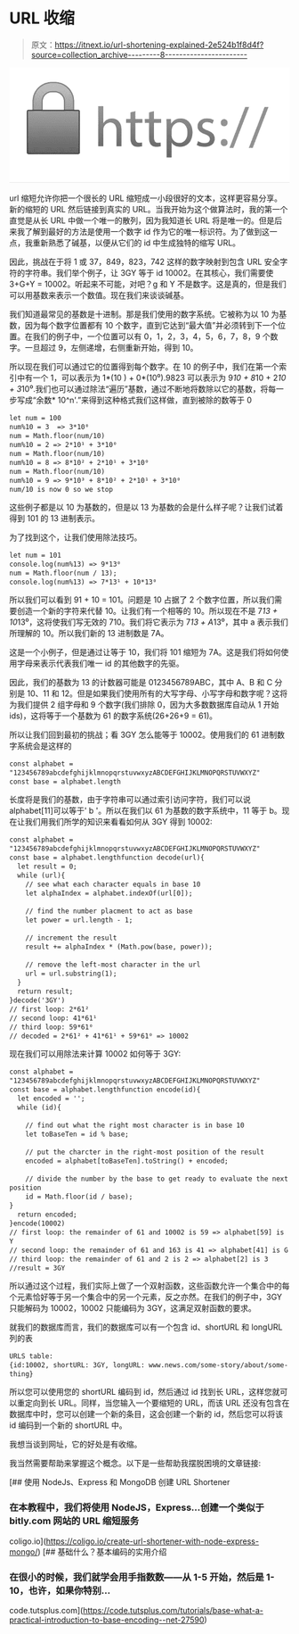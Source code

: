 # URL 收缩

> 原文：<https://itnext.io/url-shortening-explained-2e524b1f8d4f?source=collection_archive---------8----------------------->

![](img/72359318891de717b614abddbcb24585.png)

url 缩短允许你把一个很长的 URL 缩短成一小段很好的文本，这样更容易分享。新的缩短的 URL 然后链接到真实的 URL。当我开始为这个做算法时，我的第一个直觉是从长 URL 中做一个唯一的散列，因为我知道长 URL 将是唯一的。但是后来我了解到最好的方法是使用一个数字 id 作为它的唯一标识符。为了做到这一点，我重新熟悉了碱基，以便从它们的 id 中生成独特的缩写 URL。

因此，挑战在于将 1 或 37，849，823，742 这样的数字映射到包含 URL 安全字符的字符串。我们举个例子，让 3GY 等于 id 10002。在其核心，我们需要使 3+G+Y = 10002。听起来不可能，对吧？g 和 Y 不是数字。这是真的，但是我们可以用基数来表示一个数值。现在我们来谈谈碱基。

我们知道最常见的基数是十进制。那是我们使用的数字系统。它被称为以 10 为基数，因为每个数字位置都有 10 个数字，直到它达到“最大值”并必须转到下一个位置。在我们的例子中，一个位置可以有 0，1，2，3，4，5，6，7，8，9 个数字。一旦超过 9，左侧递增，右侧重新开始，得到 10。

所以现在我们可以通过它的位置得到每个数字。在 10 的例子中，我们在第一个索引中有一个 1，可以表示为 1*(10 ) + 0*(10⁰).9823 可以表示为 9*10 + 8*10 + 2*10 + 3*10⁰.我们也可以通过除法“遍历”基数，通过不断地将数除以它的基数，将每一步写成“余数* 10^n'.”来得到这种格式我们这样做，直到被除的数等于 0

```
let num = 100 
num%10 = 3  => 3*10⁰
num = Math.floor(num/10) 
num%10 = 2 => 2*10¹ + 3*10⁰
num = Math.floor(num/10) 
num%10 = 8 => 8*10² + 2*10¹ + 3*10⁰
num = Math.floor(num/10) 
num%10 = 9 => 9*10³ + 8*10² + 2*10¹ + 3*10⁰
num/10 is now 0 so we stop
```

这些例子都是以 10 为基数的，但是以 13 为基数的会是什么样子呢？让我们试着得到 101 的 13 进制表示。

为了找到这个，让我们使用除法技巧。

```
let num = 101
console.log(num%13) => 9*13⁰
num = Math.floor(num / 13);
console.log(num%13) => 7*13¹ + 10*13⁰
```

所以我们可以看到 91 + 10 = 101。问题是 10 占据了 2 个数字位置，所以我们需要创造一个新的字符来代替 10。让我们有一个相等的 10。所以现在不是 7*13 + 10*13⁰，这将使我们写无效的 710。我们将它表示为 7*13 + A*13⁰，其中 a 表示我们所理解的 10。所以我们新的 13 进制数是 7A。

这是一个小例子，但是通过让等于 10，我们将 101 缩短为 7A。这是我们将如何使用字母来表示代表我们唯一 id 的其他数字的先驱。

因此，我们的基数为 13 的计数器可能是 0123456789ABC，其中 A、B 和 C 分别是 10、11 和 12。但是如果我们使用所有的大写字母、小写字母和数字呢？这将为我们提供 2 组字母和 9 个数字(我们排除 0，因为大多数数据库自动从 1 开始 ids)，这将等于一个基数为 61 的数字系统(26+26+9 = 61)。

所以让我们回到最初的挑战；看 3GY 怎么能等于 10002。使用我们的 61 进制数字系统会是这样的

```
const alphabet = "123456789abcdefghijklmnopqrstuvwxyzABCDEFGHIJKLMNOPQRSTUVWXYZ"
const base = alphabet.length
```

长度将是我们的基数，由于字符串可以通过索引访问字符，我们可以说 alphabet[11]可以等于' b '。所以在我们以 61 为基数的数字系统中，11 等于 b。现在让我们用我们所学的知识来看看如何从 3GY 得到 10002:

```
const alphabet = "123456789abcdefghijklmnopqrstuvwxyzABCDEFGHIJKLMNOPQRSTUVWXYZ"
const base = alphabet.lengthfunction decode(url){
  let result = 0;
  while (url){
    // see what each character equals in base 10
    let alphaIndex = alphabet.indexOf(url[0]);

    // find the number placment to act as base
    let power = url.length - 1;

    // increment the result
    result += alphaIndex * (Math.pow(base, power));

    // remove the left-most character in the url
    url = url.substring(1);
  }
  return result;
}decode('3GY')
// first loop: 2*61² 
// second loop: 41*61¹
// third loop: 59*61⁰
// decoded = 2*61² + 41*61¹ + 59*61⁰ => 10002 
```

现在我们可以用除法来计算 10002 如何等于 3GY:

```
const alphabet = "123456789abcdefghijklmnopqrstuvwxyzABCDEFGHIJKLMNOPQRSTUVWXYZ"
const base = alphabet.lengthfunction encode(id){
  let encoded = '';
  while (id){

    // find out what the right most character is in base 10
    let toBaseTen = id % base;

    // put the charcter in the right-most position of the result
    encoded = alphabet[toBaseTen].toString() + encoded;

    // divide the number by the base to get ready to evaluate the next position
    id = Math.floor(id / base);
}
  return encoded;
}encode(10002)
// first loop: the remainder of 61 and 10002 is 59 => alphabet[59] is Y 
// second loop: the remainder of 61 and 163 is 41 => alphabet[41] is G
// third loop: the remainder of 61 and 2 is 2 => alphabet[2] is 3 
//result = 3GY
```

所以通过这个过程，我们实际上做了一个双射函数，这些函数允许一个集合中的每个元素恰好等于另一个集合中的另一个元素，反之亦然。在我们的例子中，3GY 只能解码为 10002，10002 只能编码为 3GY，这满足双射函数的要求。

就我们的数据库而言，我们的数据库可以有一个包含 id、shortURL 和 longURL 列的表

```
URLS table:
{id:10002, shortURL: 3GY, longURL: www.news.com/some-story/about/some-thing}
```

所以您可以使用您的 shortURL 编码到 id，然后通过 id 找到长 URL，这样您就可以重定向到长 URL。同样，当您输入一个要缩短的 URL，而该 URL 还没有包含在数据库中时，您可以创建一个新的条目，这会创建一个新的 id，然后您可以将该 id 编码到一个新的 shortURL 中。

我想当谈到网址，它的好处是有收缩。

我当然需要帮助来掌握这个概念。以下是一些帮助我摆脱困境的文章链接:

[](https://coligo.io/create-url-shortener-with-node-express-mongo/) [## 使用 NodeJs、Express 和 MongoDB 创建 URL Shortener

### 在本教程中，我们将使用 NodeJS，Express…创建一个类似于 bitly.com 网站的 URL 缩短服务

coligo.io](https://coligo.io/create-url-shortener-with-node-express-mongo/) [](https://code.tutsplus.com/tutorials/base-what-a-practical-introduction-to-base-encoding--net-27590) [## 基础什么？基本编码的实用介绍

### 在很小的时候，我们就学会用手指数数——从 1-5 开始，然后是 1-10，也许，如果你特别…

code.tutsplus.com](https://code.tutsplus.com/tutorials/base-what-a-practical-introduction-to-base-encoding--net-27590)